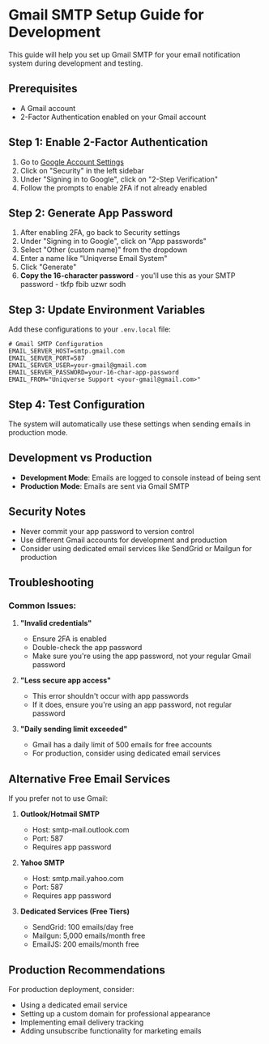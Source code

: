 # Gmail SMTP Setup Guide for Development

This guide will help you set up Gmail SMTP for your email notification system during development and testing.

## Prerequisites

- A Gmail account
- 2-Factor Authentication enabled on your Gmail account

## Step 1: Enable 2-Factor Authentication

1. Go to [Google Account Settings](https://myaccount.google.com/)
2. Click on "Security" in the left sidebar
3. Under "Signing in to Google", click on "2-Step Verification"
4. Follow the prompts to enable 2FA if not already enabled

## Step 2: Generate App Password

1. After enabling 2FA, go back to Security settings
2. Under "Signing in to Google", click on "App passwords"
3. Select "Other (custom name)" from the dropdown
4. Enter a name like "Uniqverse Email System"
5. Click "Generate"
6. **Copy the 16-character password** - you'll use this as your SMTP password - tkfp fbib uzwr sodh

## Step 3: Update Environment Variables

Add these configurations to your `.env.local` file:

```env
# Gmail SMTP Configuration
EMAIL_SERVER_HOST=smtp.gmail.com
EMAIL_SERVER_PORT=587
EMAIL_SERVER_USER=your-gmail@gmail.com
EMAIL_SERVER_PASSWORD=your-16-char-app-password
EMAIL_FROM="Uniqverse Support <your-gmail@gmail.com>"
```

## Step 4: Test Configuration

The system will automatically use these settings when sending emails in production mode.

## Development vs Production

- **Development Mode**: Emails are logged to console instead of being sent
- **Production Mode**: Emails are sent via Gmail SMTP

## Security Notes

- Never commit your app password to version control
- Use different Gmail accounts for development and production
- Consider using dedicated email services like SendGrid or Mailgun for production

## Troubleshooting

### Common Issues:

1. **"Invalid credentials"**
   - Ensure 2FA is enabled
   - Double-check the app password
   - Make sure you're using the app password, not your regular Gmail password

2. **"Less secure app access"**
   - This error shouldn't occur with app passwords
   - If it does, ensure you're using an app password, not regular password

3. **"Daily sending limit exceeded"**
   - Gmail has a daily limit of 500 emails for free accounts
   - For production, consider using dedicated email services

## Alternative Free Email Services

If you prefer not to use Gmail:

1. **Outlook/Hotmail SMTP**
   - Host: smtp-mail.outlook.com
   - Port: 587
   - Requires app password

2. **Yahoo SMTP**
   - Host: smtp.mail.yahoo.com
   - Port: 587
   - Requires app password

3. **Dedicated Services (Free Tiers)**
   - SendGrid: 100 emails/day free
   - Mailgun: 5,000 emails/month free
   - EmailJS: 200 emails/month free

## Production Recommendations

For production deployment, consider:
- Using a dedicated email service
- Setting up a custom domain for professional appearance
- Implementing email delivery tracking
- Adding unsubscribe functionality for marketing emails
